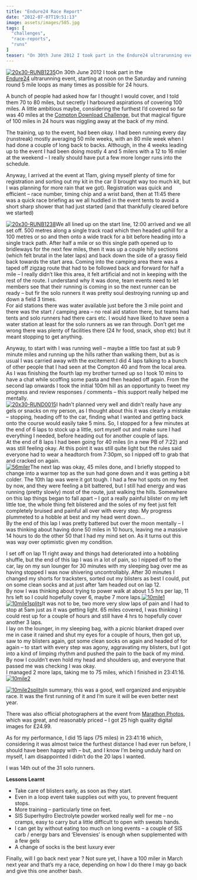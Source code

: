 ```yaml
---
title: "Endure24 Race Report"
date: "2012-07-07T19:51:13"
image: assets/images/585.jpg
tags: [
  "challenges",
  "race-reports",
  "runs"
]
teaser: "On 30th June 2012 I took part in the Endure24 ultrarunning event, starting at noon on the Saturday and running round 5 mile loops as many times as possible for 24 hours. A bunch of people had asked how far I thought I would cover, and I told them 70 to 80 miles, but secretly I [&hellip;]\n"
---
```

[![20x30-RUNB1235](20x30-RUNB1235_thumb.jpg "20x30-RUNB1235")](https://kennetrunner.com/wp-content/uploads/2012/07/20x30-RUNB1235.jpg)On 30th June 2012 I took part in the [Endure24](http://www.endure24.co.uk) ultrarunning event, starting at noon on the Saturday and running round 5 mile loops as many times as possible for 24 hours.

A bunch of people had asked how far I thought I would cover, and I told them 70 to 80 miles, but secretly I harboured aspirations of covering 100 miles. A little ambitious maybe, considering the furthest I’d covered so far was 40 miles at the [Compton Download Challenge](https://kennetrunner.com/2012/compton-downland-challenge-2012), but that magical figure of 100 miles in 24 hours was niggling away at the back of my mind.

The training, up to the event, had been okay. I had been running every day (runstreak) mostly averaging 50 mile weeks, with an 80 mile week when I had done a couple of long back to backs. Although, in the 4 weeks leading up to the event I had been doing mostly 4 and 5 milers with a 12 to 16 miler at the weekend – I really should have put a few more longer runs into the schedule.  
  
Anyway, I arrived at the event at 11am, giving myself plenty of time for registration and sorting out my kit in the car (I brought way too much kit, but I was planning for more rain that we got). Registration was quick and efficient – race number, timing chip and a wrist band, then at 11:45 there was a quick race briefing as we all huddled in the event tents to avoid a short sharp shower that had just started (and that thankfully cleared before we started)

[![20x30-RUNB1238](20x30-RUNB1238_thumb.jpg "20x30-RUNB1238")](https://kennetrunner.com/wp-content/uploads/2012/07/20x30-RUNB1238.jpg)We all lined up on the start line, 12:00 arrived and we all set off. 500 metres along a single track road which then headed uphill for a 100 metres or so and then onto a wide track for a bit before heading into a single track path. After half a mile or so this single path opened up to bridleways for the next few miles, then it was up a couple hilly sections (which felt brutal in the later laps) and back down the side of a grassy field back towards the start area. Coming into the camping area there was a taped off zigzag route that had to be followed back and forward for half a mile – I really didn’t like this area, it felt artificial and not in keeping with the rest of the route. I understand why it was done, team events need to let members see that their running is coming in so the next runner can be ready – but fir the solo runners it was pretty soul destroying running up and down a field 3 times.  
For aid stations there was water available just before the 3 mile point and there was the start / camping area – no real aid station there, but teams had tents and solo runners had there cars etc. I would have liked to have seen a water station at least for the solo runners as we ran through. Don’t get me wrong there was plenty of facilities there (24 hr food, snack, shop etc) but it meant stopping to get anything.

Anyway, to start with I was running well – maybe a little too fast at sub 9 minute miles and running up the hills rather than walking them, but as is usual I was carried away with the excitement.I did 4 laps talking to a bunch of other people that I had seen at the Compton 40 and from the local area. As I was finishing the fourth lap my brother turned up so I took 10 mins to have a chat while scoffing some pasta and then headed off again. From the second lap onwards I took the initial 100m hill as an opportunity to tweet my progress and review responses / comments – this support really helped me mentally.  
[![20x30-RUND0015](20x30-RUND0015_thumb.jpg "20x30-RUND0015")](https://kennetrunner.com/wp-content/uploads/2012/07/20x30-RUND0015.jpg)I hadn’t planned very well and didn’t really have any gels or snacks on my person, as I thought about this it was clearly a mistake – stopping, heading off to the car, finding what I wanted and getting back onto the course would easily take 5 mins. So, I stopped for a few minutes at the end of 6 laps to stock up a little, sort myself out and make sure I had everything I needed, before heading out for another couple of laps.  
At the end of 8 laps I had been going for 40 miles (in a new PB of 7:22) and was still feeling okay. At this point it was still quite light but the rules said everyone had to wear a headtorch from 7:30pm, so I nipped off to grab that and cracked on again.  
[![56miler](56miler.png "56miler")](http://runkeeper.com/user/kjhughes/activity/98731760)The next lap was okay, 45 miles done, and I briefly stopped to change into a warmer top as the sun had gone down and it was getting a bit colder. The 10th lap was were it got tough. I had a few hot spots on my feet by now, and they were feeling a bit battered, but I still had energy and was running (pretty slowly) most of the route, just walking the hills. Somewhere on this lap things began to fall apart – I got a really painful blister on my left little toe, the whole thing felt blistered and the soles of my feet just felt completely bruised and painful all over with every step. My progress plummeted to a hobble at best and my head went down…  
By the end of this lap I was pretty battered but over the moon mentally – I was thinking about having done 50 miles in 10 hours, leaving me a massive 14 hours to do the other 50 that I had my mind set on. As it turns out this was way over optimistic given my condition.

I set off on lap 11 right away and things had deteriorated into a hobbling shuffle, but the end of this lap I was in a lot of pain, so I nipped off to the car, lay on my sun lounger for 30 minutes with my sleeping bag over me as having stopped I was now shivering uncontrollably. After 30 minutes I changed my shorts for tracksters, sorted out my blisters as best I could, put on some clean socks and at just after 1am headed out on lap 12.  
By now I was thinking about trying to power walk at about 1.5 hrs per lap, 11 hrs left so I could hopefully cover 6, maybe 7 more laps.[![10mile1](10mile1.png "10mile1")](http://runkeeper.com/user/kjhughes/activity/98738881)  
[![10mile1splits](10mile1splits.png "10mile1splits")](http://runkeeper.com/user/kjhughes/activity/98738881)It was not to be, two more very slow laps of pain and I had to stop at 5am just as it was getting light. 65 miles covered, I was thinking I could rest up for a couple of hours and still have 4 hrs to hopefully cover another 3 laps.  
I lay on the lounger, in my sleeping bag, with a picnic blanket draped over me in case it rained and shut my eyes for a couple of hours, then got up, saw to my blisters again, got some clean socks on again and headed of for again – to start with every step was agony, aggravating my blisters, but I got into a kind of limping rhythm and pushed the pain to the back of my mind. By now I couldn’t even hold my head and shoulders up, and everyone that passed me was checking I was okay.  
I managed 2 more laps, taking me to 75 miles, which I finished in 23:41:16.[![10mile2](10mile2.png "10mile2")](http://runkeeper.com/user/kjhughes/activity/98955504)

[![10mile2splits](10mile2splits.png "10mile2splits")](http://runkeeper.com/user/kjhughes/activity/98955504)In summary, this was a good, well organized and enjoyable race. It was the first running of it and I’m sure it will be even better next year.

There was also official photographers at the event from [Marathon Photos](http://www.marathon-photos.com), which was great, and reasonably priced – I got 25 high quality digital images for £24.99.

As for my performance, I did 15 laps (75 miles) in 23:41:16 which, considering it was almost twice the furthest distance I had ever run before, I should have been happy with – but, and I know I’m being unduly hard on myself, I am disappointed I didn’t do the 20 laps I wanted.

I was 14th out of the 31 solo runners.

**Lessons Learnt**

-   Take care of blisters early, as soon as they start.
-   Even in a loop event take supplies out with you, to prevent frequent stops.
-   More training – particularly time on feet.
-   SIS Superhydro Electrolyte powder worked really well for me – no cramps, easy to carry but a little difficult to open with sweats hands.
-   I can get by without eating too much on long events – a couple of SIS carb / energy bars and ‘Elevensies’ is enough when supplemented with a few gels
-   A change of socks is the best luxury ever

Finally, will I go back next year ? Not sure yet, I have a 100 miler in March next year and that’s my a race, depending on how I do there I may go back and give this one another bash.
